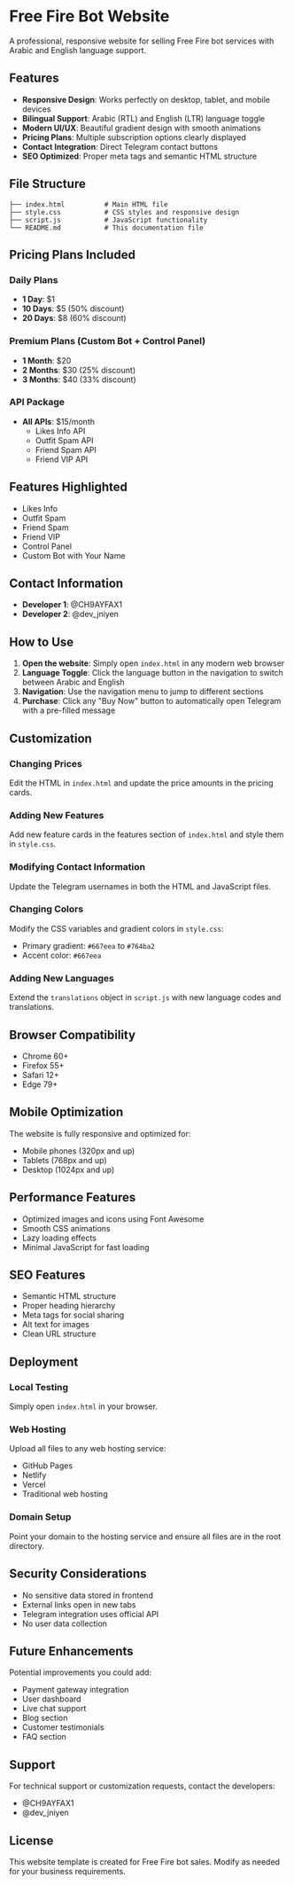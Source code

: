 # Free Fire Bot Website

A professional, responsive website for selling Free Fire bot services with Arabic and English language support.

## Features

- **Responsive Design**: Works perfectly on desktop, tablet, and mobile devices
- **Bilingual Support**: Arabic (RTL) and English (LTR) language toggle
- **Modern UI/UX**: Beautiful gradient design with smooth animations
- **Pricing Plans**: Multiple subscription options clearly displayed
- **Contact Integration**: Direct Telegram contact buttons
- **SEO Optimized**: Proper meta tags and semantic HTML structure

## File Structure

```
├── index.html          # Main HTML file
├── style.css           # CSS styles and responsive design
├── script.js           # JavaScript functionality
└── README.md           # This documentation file
```

## Pricing Plans Included

### Daily Plans
- **1 Day**: $1
- **10 Days**: $5 (50% discount)
- **20 Days**: $8 (60% discount)

### Premium Plans (Custom Bot + Control Panel)
- **1 Month**: $20
- **2 Months**: $30 (25% discount)
- **3 Months**: $40 (33% discount)

### API Package
- **All APIs**: $15/month
  - Likes Info API
  - Outfit Spam API
  - Friend Spam API
  - Friend VIP API

## Features Highlighted

- Likes Info
- Outfit Spam
- Friend Spam
- Friend VIP
- Control Panel
- Custom Bot with Your Name

## Contact Information

- **Developer 1**: @CH9AYFAX1
- **Developer 2**: @dev_jniyen

## How to Use

1. **Open the website**: Simply open `index.html` in any modern web browser
2. **Language Toggle**: Click the language button in the navigation to switch between Arabic and English
3. **Navigation**: Use the navigation menu to jump to different sections
4. **Purchase**: Click any "Buy Now" button to automatically open Telegram with a pre-filled message

## Customization

### Changing Prices
Edit the HTML in `index.html` and update the price amounts in the pricing cards.

### Adding New Features
Add new feature cards in the features section of `index.html` and style them in `style.css`.

### Modifying Contact Information
Update the Telegram usernames in both the HTML and JavaScript files.

### Changing Colors
Modify the CSS variables and gradient colors in `style.css`:
- Primary gradient: `#667eea` to `#764ba2`
- Accent color: `#667eea`

### Adding New Languages
Extend the `translations` object in `script.js` with new language codes and translations.

## Browser Compatibility

- Chrome 60+
- Firefox 55+
- Safari 12+
- Edge 79+

## Mobile Optimization

The website is fully responsive and optimized for:
- Mobile phones (320px and up)
- Tablets (768px and up)
- Desktop (1024px and up)

## Performance Features

- Optimized images and icons using Font Awesome
- Smooth CSS animations
- Lazy loading effects
- Minimal JavaScript for fast loading

## SEO Features

- Semantic HTML structure
- Proper heading hierarchy
- Meta tags for social sharing
- Alt text for images
- Clean URL structure

## Deployment

### Local Testing
Simply open `index.html` in your browser.

### Web Hosting
Upload all files to any web hosting service:
- GitHub Pages
- Netlify
- Vercel
- Traditional web hosting

### Domain Setup
Point your domain to the hosting service and ensure all files are in the root directory.

## Security Considerations

- No sensitive data stored in frontend
- External links open in new tabs
- Telegram integration uses official API
- No user data collection

## Future Enhancements

Potential improvements you could add:
- Payment gateway integration
- User dashboard
- Live chat support
- Blog section
- Customer testimonials
- FAQ section

## Support

For technical support or customization requests, contact the developers:
- @CH9AYFAX1
- @dev_jniyen

## License

This website template is created for Free Fire bot sales. Modify as needed for your business requirements.
